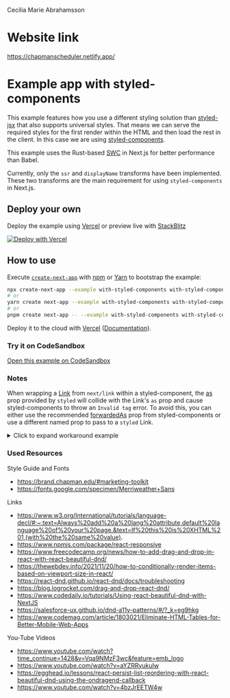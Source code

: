 Cecilia Marie Abrahamsson

# Website link
https://chapmanscheduler.netlify.app/

# Example app with styled-components

This example features how you use a different styling solution than [styled-jsx](https://github.com/vercel/styled-jsx) that also supports universal styles. That means we can serve the required styles for the first render within the HTML and then load the rest in the client. In this case we are using [styled-components](https://github.com/styled-components/styled-components).

This example uses the Rust-based [SWC](https://nextjs.org/docs/advanced-features/compiler#styled-components) in Next.js for better performance than Babel.

Currently, only the `ssr` and `displayName` transforms have been implemented. These two transforms are the main requirement for using `styled-components` in Next.js.

## Deploy your own

Deploy the example using [Vercel](https://vercel.com?utm_source=github&utm_medium=readme&utm_campaign=next-example) or preview live with [StackBlitz](https://stackblitz.com/github/vercel/next.js/tree/canary/examples/with-styled-components)

[![Deploy with Vercel](https://vercel.com/button)](https://vercel.com/new/git/external?repository-url=https://github.com/vercel/next.js/tree/canary/examples/with-styled-components&project-name=with-styled-components&repository-name=with-styled-components)

## How to use

Execute [`create-next-app`](https://github.com/vercel/next.js/tree/canary/packages/create-next-app) with [npm](https://docs.npmjs.com/cli/init) or [Yarn](https://yarnpkg.com/lang/en/docs/cli/create/) to bootstrap the example:

```bash
npx create-next-app --example with-styled-components with-styled-components-app
# or
yarn create next-app --example with-styled-components with-styled-components-app
# or
pnpm create next-app -- --example with-styled-components with-styled-components-app
```

Deploy it to the cloud with [Vercel](https://vercel.com/new?utm_source=github&utm_medium=readme&utm_campaign=next-example) ([Documentation](https://nextjs.org/docs/deployment)).

### Try it on CodeSandbox

[Open this example on CodeSandbox](https://codesandbox.io/s/github/vercel/next.js/tree/canary/examples/with-styled-components)

### Notes

When wrapping a [Link](https://nextjs.org/docs/api-reference/next/link) from `next/link` within a styled-component, the [as](https://styled-components.com/docs/api#as-polymorphic-prop) prop provided by `styled` will collide with the Link's `as` prop and cause styled-components to throw an `Invalid tag` error. To avoid this, you can either use the recommended [forwardedAs](https://styled-components.com/docs/api#forwardedas-prop) prop from styled-components or use a different named prop to pass to a `styled` Link.

<details>
<summary>Click to expand workaround example</summary>
<br />

**components/StyledLink.js**

```javascript
import Link from 'next/link'
import styled from 'styled-components'

const StyledLink = ({ as, children, className, href }) => (
  <Link href={href} as={as} passHref>
    <a className={className}>{children}</a>
  </Link>
)

export default styled(StyledLink)`
  color: #0075e0;
  text-decoration: none;
  transition: all 0.2s ease-in-out;

  &:hover {
    color: #40a9ff;
  }

  &:focus {
    color: #40a9ff;
    outline: none;
    border: 0;
  }
`
```

**pages/index.js**

```javascript
import StyledLink from '../components/StyledLink'

export default () => (
  <StyledLink href="/post/[pid]" forwardedAs="/post/abc">
    First post
  </StyledLink>
)
```

</details>

### Used Resources
Style Guide and Fonts
- https://brand.chapman.edu/#marketing-toolkit
- https://fonts.google.com/specimen/Merriweather+Sans

Links
- https://www.w3.org/International/tutorials/language-decl/#:~:text=Always%20add%20a%20lang%20attribute,default%20language%20of%20your%20page.&text=If%20this%20is%20XHTML%201,(with%20the%20same%20value).
- https://www.npmjs.com/package/react-responsive
- https://www.freecodecamp.org/news/how-to-add-drag-and-drop-in-react-with-react-beautiful-dnd/
- https://thewebdev.info/2021/11/20/how-to-conditionally-render-items-based-on-viewport-size-in-react/
- https://react-dnd.github.io/react-dnd/docs/troubleshooting
- https://blog.logrocket.com/drag-and-drop-react-dnd/
- https://www.codedaily.io/tutorials/Using-react-beautiful-dnd-with-NextJS
- https://salesforce-ux.github.io/dnd-a11y-patterns/#/?_k=eg9hkg
- https://www.codemag.com/article/1803021/Eliminate-HTML-Tables-for-Better-Mobile-Web-Apps

You-Tube Videos
- https://www.youtube.com/watch?time_continue=1428&v=Vqa9NMzF3wc&feature=emb_logo
- https://www.youtube.com/watch?v=aYZRRyukuIw
- https://egghead.io/lessons/react-persist-list-reordering-with-react-beautiful-dnd-using-the-ondragend-callback
- https://www.youtube.com/watch?v=4bzJrEETW4w
